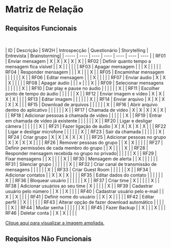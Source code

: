 <!DOCTYPE html>
<html>
<head>
<style>
    div.polaroid {
    width: 1100px;
    height: 400px;
    box-shadow: 0 4px 8px 0 rgba(0, 0, 0, 0.2), 0 6px 20px 0 rgba(0, 0, 0, 0.19);
    text-align: center;
    }
    div.container {
    padding: 10px;
    }
</style>
</head>
<body>

# Matriz de Relação

## Requisitos Funcionais
<br>

| ID | Descrição | 5W2H |  Introspecção  | Questionário |  Storytelling | Entrevista | Brainstorming|
| ----- | ---- | ---- | ---- | ---- | ---- | ---- |
| RF01 | Enviar mensagem                                | X | X | X | X | X |
| RF02 | Definir quanto tempo a mensagem fica visível   |  | X |  |  |   |    |
| RF03 | Apagar mensagem                                |  |  | X |  |   |    |
| RF04 | Responder mensagem                             |  |  | X |  |   | X  |
| RF05 | Encaminhar mensagem                            |  |  |  |  |   |  X  |
| RF06 | Editar mensagem                                |  |  | X |  |   |    |
| RF07 | Enviar áudio                                   | X | X | X |  |   |   |
| RF08 | Apagar áudio                                   |  |  | x |  |   | X |
| RF09 | Selecionar mensagens                           |  |  |  |  |   | X |
| RF10 | Dar play e pause no áudio                      |  |  |  |  |   | X |
| RF11 | Escolher ponto de tempo do áudio               |  |  |  |  |   | X |
| RF12 | Enviar imagem e vídeo                          | X | X | X | X |  |  |
| RF13 | Editar imagem                                  |  |  |  |  |   | X |
| RF14 | Enviar arquivo                                 | X | X | X | X | X | |
| RF15 | Download de arquivos                           |  |  |  |  |   | X  |
| RF16 | Abrir arquivo dentro do aplicativo             |  |  |  |  |   | X |
| RF17 | Chamada de vídeo                               | X | X | X | X | X |   |
| RF18 | Adicionar pessoas à chamada de vídeo           |  |  |  |  |   |  X  |
| RF19 | Entrar em chamada de vídeo já existente        |  |  |  |  |   |  X  |
| RF20 | Ligar e desligar câmera                        |  |  |  |  |   |  X  |
| RF21 | Fazer ligação de áudio                         | X | X | X | X |  X  | |
| RF22 | Ligar e desligar microfone                     |  |  |  |  |   | X |
| RF23 | Sair da chamada                                |  |  |  |  |   |  X  |
| RF24 | Criar grupo                                    | X | X | X | X |  X |    |
| RF25 | Adicionar pessoas no grupo                     | X | X | X | X |   | |
| RF26 | Remover pessoas do grupo                       |  | X | X |  |   |   |
| RF27 | Definir permissões de cada membro do grupo     |  | X |  |  |   | X |
| RF28 | Responder mensagem recebida no grupo no privado|  |  |  |  |   |  X  |
| RF29 | Fixar mensagens                                |  | X |  |  |   |  X  |
| RF30 | Mensagem de alerta                             |  | X |  |  |   | |
| RF31 | Silenciar grupo                                |  |  |  |  |   |  X  |
| RF32 | Criar canal de transmissão de mensagens        |  |  |  |  |   |  X  |
| RF33 | Criar Guest Room                               |  |  |  |  |   |  X  |
| RF34 | Adicionar contatos                             |  | X | X | X |   | |
| RF35 | Editar dados do contato                        |  |  |  |  |   |  X  |
| RF36 | Bloquear usuário                               |  |  |  |  |   |  X |
| RF37 | Criar time                                     | X |  |  |  |   | X |
| RF38 | Adicionar usuários ao seu time                 | X |  |  |  |   | X |
| RF39 | Cadastrar usuário pelo número                  |  | X |  | X |   |  |
| RF40 | Cadastrar usuário pelo e-mail                  |  | X |  | X |   |  |
| RF41 | Definir nome do usuário                        |  | X | X |  |   |    |
| RF42 | Editar perfil                                  |  | X |  |  |   |  |
| RF43 | Alterar opção de fazer download automático     |  |  |  |  |   | X |
| RF44 | Mudar senha                                    |  |  |  |  |   |  X  |
| RF45 | Fazer Backup                                   |  | X |  |  |  X  |   |
| RF46 | Deletar conta                                  |  | X | X |  |   |  |

[Clique aqui para visualizar a imagem ampliada.](https://user-images.githubusercontent.com/37874689/65194986-8df07e80-da53-11e9-83f8-69aca722e2c7.jpg)

## Requisitos Não Funcionais
